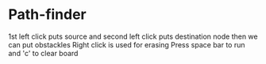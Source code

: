# Path-finder
1st left click puts source and second left click puts destination node then we can put obstackles
Right click is used for erasing
Press space bar to run and 'c' to clear board
